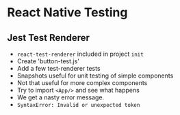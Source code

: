 # React Native Testing

## Jest Test Renderer

- `react-test-renderer` included in project `init`
- Create  'button-test.js'
- Add a few test-renderer tests
- Snapshots useful for unit testing of simple components
- Not that useful for more complex components
- Try to import `<App/>` and see what happens
- We get a  nasty error message.
-  `SyntaxError: Invalid or unexpected token`